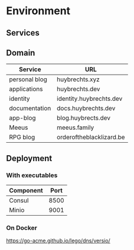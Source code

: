 # Environment

## Services

### 

## Domain

| Service | URL |
| ------- | --- |
| personal blog | huybrechts.xyz |
| applications  | huybrechts.dev |
| identity      | identity.huybrechts.dev |
| documentation | docs.huybrechts.dev |
| app-blog      | blog.huybrects.dev |
| Meeus         | meeus.family |
| RPG blog      | orderoftheblacklizard.be |

## Deployment

### With executables

| Component | Port |
| --------- | ---- |
| Consul    | 8500 |
| Minio     | 9001 |

### On Docker

https://go-acme.github.io/lego/dns/versio/
